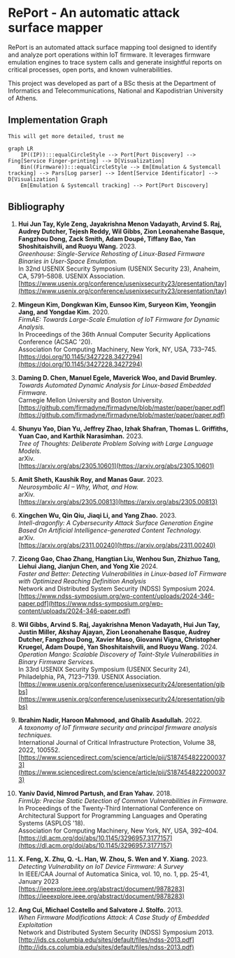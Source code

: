 # RePort - An automatic attack surface mapper
RePort is an automated attack surface mapping tool designed to identify and analyze port operations within IoT firmware. It leverages firmware emulation engines to trace system calls and generate insightful reports on critical processes, open ports, and known vulnerabilities.

This project was developed as part of a BSc thesis at the Department of Informatics and Telecommunications, National and Kapodistrian University of Athens.

## Implementation Graph
`This will get more detailed, trust me`

```mermaid
graph LR
    IP((IP)):::equalCircleStyle --> Port[Port Discovery] --> Fing[Service Finger-printing] --> D[Visualization]
    Bin((Firmware)):::equalCircleStyle --> Em[Emulation & Systemcall tracking] --> Pars[Log parser] --> Ident[Service Identificator] --> D[Visualization]
    Em[Emulation & Systemcall tracking] --> Port[Port Discovery]
```

## Bibliography

1. **Hui Jun Tay, Kyle Zeng, Jayakrishna Menon Vadayath, Arvind S. Raj, Audrey Dutcher, Tejesh Reddy, Wil Gibbs, Zion Leonahenahe Basque, Fangzhou Dong, Zack Smith, Adam Doupé, Tiffany Bao, Yan Shoshitaishvili, and Ruoyu Wang.** 2023.  
*Greenhouse: Single-Service Rehosting of Linux-Based Firmware Binaries in User-Space Emulation.*  
In 32nd USENIX Security Symposium (USENIX Security 23), Anaheim, CA, 5791–5808. USENIX Association.  
[https://www.usenix.org/conference/usenixsecurity23/presentation/tay](https://www.usenix.org/conference/usenixsecurity23/presentation/tay)

2. **Mingeun Kim, Dongkwan Kim, Eunsoo Kim, Suryeon Kim, Yeongjin Jang, and Yongdae Kim.** 2020.  
*FirmAE: Towards Large-Scale Emulation of IoT Firmware for Dynamic Analysis.*  
In Proceedings of the 36th Annual Computer Security Applications Conference (ACSAC '20).  
Association for Computing Machinery, New York, NY, USA, 733–745.  
[https://doi.org/10.1145/3427228.3427294](https://doi.org/10.1145/3427228.3427294)

3. **Daming D. Chen, Manuel Egele, Maverick Woo, and David Brumley.**  
*Towards Automated Dynamic Analysis for Linux-based Embedded Firmware.*  
Carnegie Mellon University and Boston University.  
[https://github.com/firmadyne/firmadyne/blob/master/paper/paper.pdf](https://github.com/firmadyne/firmadyne/blob/master/paper/paper.pdf)

4. **Shunyu Yao, Dian Yu, Jeffrey Zhao, Izhak Shafran, Thomas L. Griffiths, Yuan Cao, and Karthik Narasimhan.** 2023.  
*Tree of Thoughts: Deliberate Problem Solving with Large Language Models.*   
arXiv.  
[https://arxiv.org/abs/2305.10601](https://arxiv.org/abs/2305.10601)

5. **Amit Sheth, Kaushik Roy, and Manas Gaur.** 2023.  
*Neurosymbolic AI – Why, What, and How.*  
arXiv.  
[https://arxiv.org/abs/2305.00813](https://arxiv.org/abs/2305.00813)

6. **Xingchen Wu, Qin Qiu, Jiaqi Li, and Yang Zhao.** 2023.  
*Intell-dragonfly: A Cybersecurity Attack Surface Generation Engine Based On Artificial Intelligence-generated Content Technology.*  
arXiv.  
[https://arxiv.org/abs/2311.00240](https://arxiv.org/abs/2311.00240)

7. **Zicong Gao, Chao Zhang, Hangtian Liu, Wenhou Sun, Zhizhuo Tang, Liehui Jiang, Jianjun Chen, and Yong Xie** 2024.  
*Faster and Better: Detecting Vulnerabilities in Linux-based IoT Firmware with Optimized Reaching Definition Analysis*  
Network and Distributed System Security (NDSS) Symposium 2024.  
[https://www.ndss-symposium.org/wp-content/uploads/2024-346-paper.pdf](https://www.ndss-symposium.org/wp-content/uploads/2024-346-paper.pdf)

8. **Wil Gibbs, Arvind S. Raj, Jayakrishna Menon Vadayath, Hui Jun Tay, Justin Miller, Akshay Ajayan, Zion Leonahenahe Basque, Audrey Dutcher, Fangzhou Dong, Xavier Maso, Giovanni Vigna, Christopher Kruegel, Adam Doupé, Yan Shoshitaishvili, and Ruoyu Wang.** 2024.
*Operation Mango: Scalable Discovery of Taint-Style Vulnerabilities in Binary Firmware Services.*  
In 33rd USENIX Security Symposium (USENIX Security 24), Philadelphia, PA, 7123–7139. USENIX Association.  
[https://www.usenix.org/conference/usenixsecurity24/presentation/gibbs](https://www.usenix.org/conference/usenixsecurity24/presentation/gibbs)

10. **Ibrahim Nadir, Haroon Mahmood, and Ghalib Asadullah.** 2022.  
*A taxonomy of IoT firmware security and principal firmware analysis techniques.*  
International Journal of Critical Infrastructure Protection, Volume 38, 2022, 100552.  
[https://www.sciencedirect.com/science/article/pii/S1874548222000373](https://www.sciencedirect.com/science/article/pii/S1874548222000373)
  
11. **Yaniv David, Nimrod Partush, and Eran Yahav.** 2018.  
*FirmUp: Precise Static Detection of Common Vulnerabilities in Firmware.*  
In Proceedings of the Twenty-Third International Conference on Architectural Support for Programming Languages and Operating Systems (ASPLOS '18).  
Association for Computing Machinery, New York, NY, USA, 392–404.  
[https://dl.acm.org/doi/abs/10.1145/3296957.3177157](https://dl.acm.org/doi/abs/10.1145/3296957.3177157)

12. **X. Feng, X. Zhu, Q. -L. Han, W. Zhou, S. Wen and Y. Xiang.** 2023. 
*Detecting Vulnerability on IoT Device Firmware: A Survey*  
In IEEE/CAA Journal of Automatica Sinica, vol. 10, no. 1, pp. 25-41, January 2023  
[https://ieeexplore.ieee.org/abstract/document/9878283](https://ieeexplore.ieee.org/abstract/document/9878283)

13. **Ang Cui, Michael Costello and Salvatore J. Stolfo.** 2013.  
*When Firmware Modifications Attack: A Case Study of Embedded Exploitation*  
Network and Distributed System Security (NDSS) Symposium 2013.  
[http://ids.cs.columbia.edu/sites/default/files/ndss-2013.pdf](http://ids.cs.columbia.edu/sites/default/files/ndss-2013.pdf)
